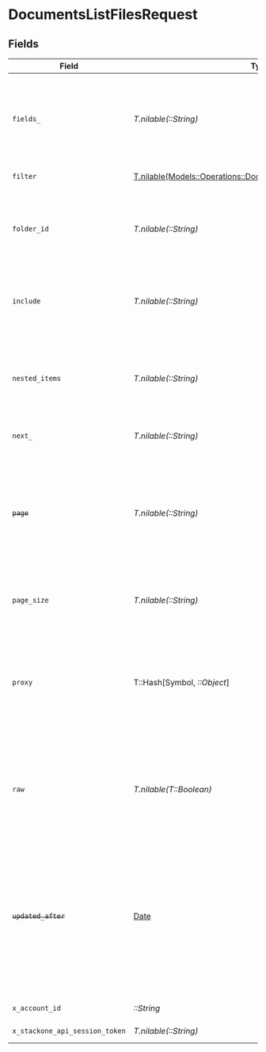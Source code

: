 # DocumentsListFilesRequest


## Fields

| Field                                                                                                                                                                                                                                                                                               | Type                                                                                                                                                                                                                                                                                                | Required                                                                                                                                                                                                                                                                                            | Description                                                                                                                                                                                                                                                                                         | Example                                                                                                                                                                                                                                                                                             |
| --------------------------------------------------------------------------------------------------------------------------------------------------------------------------------------------------------------------------------------------------------------------------------------------------- | --------------------------------------------------------------------------------------------------------------------------------------------------------------------------------------------------------------------------------------------------------------------------------------------------- | --------------------------------------------------------------------------------------------------------------------------------------------------------------------------------------------------------------------------------------------------------------------------------------------------- | --------------------------------------------------------------------------------------------------------------------------------------------------------------------------------------------------------------------------------------------------------------------------------------------------- | --------------------------------------------------------------------------------------------------------------------------------------------------------------------------------------------------------------------------------------------------------------------------------------------------- |
| `fields_`                                                                                                                                                                                                                                                                                           | *T.nilable(::String)*                                                                                                                                                                                                                                                                               | :heavy_minus_sign:                                                                                                                                                                                                                                                                                  | The comma separated list of fields that will be returned in the response (if empty, all fields are returned)                                                                                                                                                                                        | id,remote_id,name,description,url,size,file_format,path,owner_id,remote_owner_id,folder_id,remote_folder_id,drive_id,remote_drive_id,export_formats,default_download_format,created_at,updated_at,has_content,has_children,all_parent_folder_ids,remote_all_parent_folder_ids,unified_custom_fields |
| `filter`                                                                                                                                                                                                                                                                                            | [T.nilable(Models::Operations::DocumentsListFilesQueryParamFilter)](../../models/operations/documentslistfilesqueryparamfilter.md)                                                                                                                                                                  | :heavy_minus_sign:                                                                                                                                                                                                                                                                                  | Documents Files Filter                                                                                                                                                                                                                                                                              |                                                                                                                                                                                                                                                                                                     |
| `folder_id`                                                                                                                                                                                                                                                                                         | *T.nilable(::String)*                                                                                                                                                                                                                                                                               | :heavy_minus_sign:                                                                                                                                                                                                                                                                                  | Use to only include Files within the specified Folder. Required when requesting nested items                                                                                                                                                                                                        | 1234567890                                                                                                                                                                                                                                                                                          |
| `include`                                                                                                                                                                                                                                                                                           | *T.nilable(::String)*                                                                                                                                                                                                                                                                               | :heavy_minus_sign:                                                                                                                                                                                                                                                                                  | The comma separated list of fields that will be included in the response                                                                                                                                                                                                                            | all_parent_folder_ids                                                                                                                                                                                                                                                                               |
| `nested_items`                                                                                                                                                                                                                                                                                      | *T.nilable(::String)*                                                                                                                                                                                                                                                                               | :heavy_minus_sign:                                                                                                                                                                                                                                                                                  | When "true" and used with filter[folder_id], the response includes Files and Files within descendant Folders                                                                                                                                                                                        | true                                                                                                                                                                                                                                                                                                |
| `next_`                                                                                                                                                                                                                                                                                             | *T.nilable(::String)*                                                                                                                                                                                                                                                                               | :heavy_minus_sign:                                                                                                                                                                                                                                                                                  | The unified cursor                                                                                                                                                                                                                                                                                  |                                                                                                                                                                                                                                                                                                     |
| ~~`page`~~                                                                                                                                                                                                                                                                                          | *T.nilable(::String)*                                                                                                                                                                                                                                                                               | :heavy_minus_sign:                                                                                                                                                                                                                                                                                  | : warning: ** DEPRECATED **: This will be removed in a future release, please migrate away from it as soon as possible.<br/><br/>The page number of the results to fetch                                                                                                                            |                                                                                                                                                                                                                                                                                                     |
| `page_size`                                                                                                                                                                                                                                                                                         | *T.nilable(::String)*                                                                                                                                                                                                                                                                               | :heavy_minus_sign:                                                                                                                                                                                                                                                                                  | The number of results per page (default value is 25)                                                                                                                                                                                                                                                |                                                                                                                                                                                                                                                                                                     |
| `proxy`                                                                                                                                                                                                                                                                                             | T::Hash[Symbol, *::Object*]                                                                                                                                                                                                                                                                         | :heavy_minus_sign:                                                                                                                                                                                                                                                                                  | Query parameters that can be used to pass through parameters to the underlying provider request by surrounding them with 'proxy' key                                                                                                                                                                |                                                                                                                                                                                                                                                                                                     |
| `raw`                                                                                                                                                                                                                                                                                               | *T.nilable(T::Boolean)*                                                                                                                                                                                                                                                                             | :heavy_minus_sign:                                                                                                                                                                                                                                                                                  | Indicates that the raw request result should be returned in addition to the mapped result (default value is false)                                                                                                                                                                                  |                                                                                                                                                                                                                                                                                                     |
| ~~`updated_after`~~                                                                                                                                                                                                                                                                                 | [Date](https://ruby-doc.org/stdlib-2.6.1/libdoc/date/rdoc/Date.html)                                                                                                                                                                                                                                | :heavy_minus_sign:                                                                                                                                                                                                                                                                                  | : warning: ** DEPRECATED **: This will be removed in a future release, please migrate away from it as soon as possible.<br/><br/>Use a string with a date to only select results updated after that given date                                                                                      | 2020-01-01T00:00:00.000Z                                                                                                                                                                                                                                                                            |
| `x_account_id`                                                                                                                                                                                                                                                                                      | *::String*                                                                                                                                                                                                                                                                                          | :heavy_check_mark:                                                                                                                                                                                                                                                                                  | The account identifier                                                                                                                                                                                                                                                                              |                                                                                                                                                                                                                                                                                                     |
| `x_stackone_api_session_token`                                                                                                                                                                                                                                                                      | *T.nilable(::String)*                                                                                                                                                                                                                                                                               | :heavy_minus_sign:                                                                                                                                                                                                                                                                                  | The session token                                                                                                                                                                                                                                                                                   |                                                                                                                                                                                                                                                                                                     |